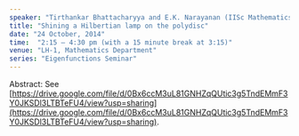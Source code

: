 ```yaml
---
speaker: "Tirthankar Bhattacharyya and E.K. Narayanan (IISc Mathematics)"
title: "Shining a Hilbertian lamp on the polydisc"
date: "24 October, 2014"
time:  "2:15 – 4:30 pm (with a 15 minute break at 3:15)"
venue: "LH-1, Mathematics Department"
series: "Eigenfunctions Seminar"
---
```


Abstract: See [https://drive.google.com/file/d/0Bx6ccM3uL81GNHZqQUtic3g5TndEMmF3Y0JKSDl3LTBTeFU4/view?usp=sharing](https://drive.google.com/file/d/0Bx6ccM3uL81GNHZqQUtic3g5TndEMmF3Y0JKSDl3LTBTeFU4/view?usp=sharing).
